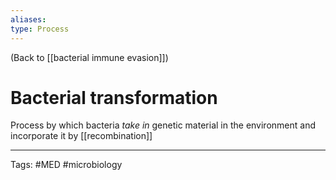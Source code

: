 ```yaml
---
aliases: 
type: Process
---
```


(Back to [[bacterial immune evasion]])

# Bacterial transformation

Process by which bacteria _take in_ genetic material in the environment and incorporate it by [[recombination]]

---
Tags: #MED #microbiology 
